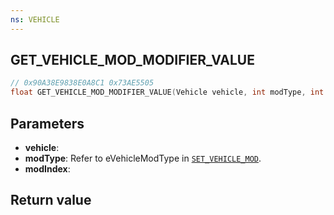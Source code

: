 ```yaml
---
ns: VEHICLE
---
```

## GET_VEHICLE_MOD_MODIFIER_VALUE

```c
// 0x90A38E9838E0A8C1 0x73AE5505
float GET_VEHICLE_MOD_MODIFIER_VALUE(Vehicle vehicle, int modType, int modIndex);
```


## Parameters
* **vehicle**: 
* **modType**: Refer to eVehicleModType in [`SET_VEHICLE_MOD`](#_0x6AF0636DDEDCB6DD).
* **modIndex**: 

## Return value
